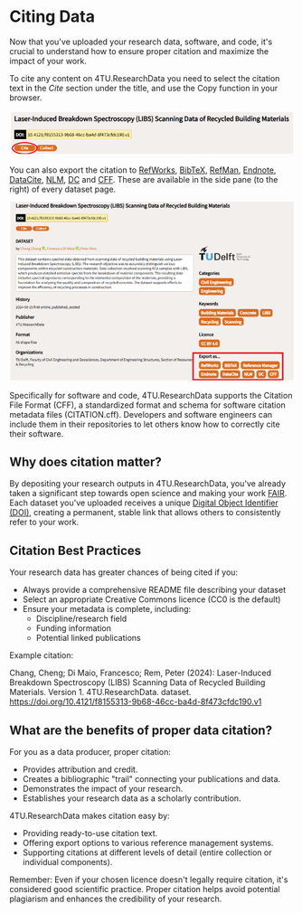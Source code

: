 # Citing Data

Now that you've uploaded your research data, software, and code, it's crucial to understand how to ensure proper citation and maximize the impact of your work.

To cite any content on 4TU.ResearchData you need to select the citation text in the *Cite* section under the title, and use the Copy function in your browser. 

<center>

![alt text](image.png)

</center>

You can also export the citation to [RefWorks](https://refworks.proquest.com/), [BibTeX](https://www.bibtex.org/), [RefMan](https://github.com/adriancaruana/refman), [Endnote](https://endnote.com/), [DataCite](https://datacite.org/), [NLM](https://www.citethisforme.com/citation-generator/national-library-of-medicine-grant-proposals), [DC](https://www.dublincore.org/specifications/dublin-core/dc-citation-guidelines/) and [CFF](https://citation-file-format.github.io/). These are available in the side pane (to the right) of every dataset page.

<center>

![alt text](image-1.png)

</center>

Specifically for software and code, 4TU.ResearchData supports the Citation File Format (CFF), a standardized format and schema for software citation metadata files (CITATION.cff). Developers and software engineers can include them in their repositories to let others know how to correctly cite their software. 

## Why does citation matter?

By depositing your research outputs in 4TU.ResearchData, you've already taken a significant step towards open science and making your work [FAIR](/introduction/fair_data_and_software). Each dataset you've uploaded receives a unique [Digital Object Identifier (DOI)](https://www.doi.org/), creating a permanent, stable link that allows others to consistently refer to your work.

## Citation Best Practices 

Your research data has greater chances of being cited if you: 

- Always provide a comprehensive README file describing your dataset
- Select an appropriate Creative Commons licence (CC0 is the default)
- Ensure your metadata is complete, including:
    - Discipline/research field
    - Funding information
    - Potential linked publications

Example citation:

Chang, Cheng; Di Maio, Francesco; Rem, Peter (2024): Laser-Induced Breakdown Spectroscopy (LIBS) Scanning Data of Recycled Building Materials. Version 1. 4TU.ResearchData. dataset. https://doi.org/10.4121/f8155313-9b68-46cc-ba4d-8f473cfdc190.v1

## What are the benefits of proper data citation? 

For you as a data producer, proper citation:

- Provides attribution and credit.
- Creates a bibliographic "trail" connecting your publications and data.
- Demonstrates the impact of your research.
- Establishes your research data as a scholarly contribution.

4TU.ResearchData makes citation easy by:

- Providing ready-to-use citation text.
- Offering export options to various reference management systems.
- Supporting citations at different levels of detail (entire collection or individual components).

Remember: Even if your chosen licence doesn't legally require citation, it's considered good scientific practice. Proper citation helps avoid potential plagiarism and enhances the credibility of your research.

